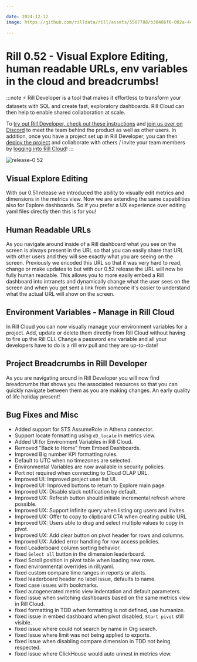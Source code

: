 ```yaml
---

date: 2024-12-12
image: https://github.com/rilldata/rill/assets/5587788/b30486f6-002a-445d-8a1b-955b6ec0066d

---
```


# Rill 0.52 - Visual Explore Editing, human readable URLs, env variables in the cloud and breadcrumbs!

:::note
⚡ Rill Developer is a tool that makes it effortless to transform your datasets with SQL and create fast, exploratory dashboards. Rill Cloud can then help to enable shared collaboration at scale.

To [try out Rill Developer, check out these instructions](/home/install) and [join us over on Discord](https://discord.gg/TatjVY32) to meet the team behind the product as well as other users. In addition, once you have a project set up in Rill Developer, you can then [deploy the project](/deploy/deploy-dashboard) and collaborate with others / invite your team members by [logging into Rill Cloud](https://ui.rilldata.com)!
:::

![release-0 52](<https://cdn.rilldata.com/docs/release-notes/release052.gif>)

## Visual Explore Editing
With our 0.51 release we introduced the ability to visually edit metrics and dimensions in the metrics view. Now we are extending the same capabilities also for Explore dashboards. So if you prefer a UX experience over editing yaml files directly then this is for you!

## Human Readable URLs
As you navigate around inside of a Rill dashboard what you see on the screen is always present in the URL so that you can easily share that URL with other users and they will see exactly what you are seeing on the screen. Previously we encoded this URL so that it was very hard to read, change or make updates to but with our 0.52 release the URL will now be fully human readable. This allows you to more easily embed a Rill dashboard into intranets and dynamically change what the user sees on the screen and when you get sent a link from someone it's easier to understand what the actual URL will show on the screen.

## Environment Variables - Manage in Rill Cloud
In Rill Cloud you can now visually manage your environment variables for a project. Add, update or delete them directly from Rill Cloud without having to fire up the Rill CLI. Change a password env variable and all your developers have to do is a rill env pull and they are up-to-date!

## Project Breadcrumbs in Rill Developer
As you are navigating around in Rill Developer you will now find breadcrumbs that shows you the associated resources so that you can quickly navigate between them as you are making changes. An early quality of life holiday present!

## Bug Fixes and Misc
- Added support for STS AssumeRole in Athena connector.
- Support locate formatting using `d3_locale` in metrics view.
- Added UI for Environment Variables in Rill Cloud.
- Removed "Back to Home" from Embed Dashboards.
- Improved Big number KPI formatting rules.
- Default to UTC when no timezones are selected.
- Environmental Variables are now available in security policies.
- Port not required when connecting to Cloud OLAP URL.
- Improved UI: Improved project user list UI.
- Improved UI: Improved buttons to return to Explore main page.
- Improved UX: Disable slack notification by default.
- Improved UX: Refresh button should initiate incremental refresh where possible.
- Improved UX: Support infinite query when listing org users and invites.
- Improved UX: Offer to copy to clipboard CTA when creating public URL
- Improved UX: Users able to drag and select multiple values to copy in pivot.
- Improved UX: Add clear button on pivot header for rows and columns.
- Improved UX: Added error handling for row access policies.
- fixed Leaderboard column sorting behavior.
- fixed `Select all` button in the dimension leaderboard.
- fixed Scroll position in pivot table when loading new rows. 
- fixed environmental overrides in rill.yaml.
- fixed custom compare time ranges in reports or alerts.
- fixed leaderboard header no label issue, defaults to name.
- fixed case issues with bookmarks.
- fixed autogenerated metric view indentation and default parameters.
- fixed issue when switching dashboards based on the same metrics view in Rill Cloud.
- fixed formatting in TDD when formatting is not defined, use humanize.
- fixed issue in embed dashboard when pivot disabled, `Start pivot` still visible.
- fixed issue where could not search by name in Org search.
- fixed issue where limit was not being applied to exports.
- fixed issue when disabling compare dimension in TDD not being respected.
- fixed issue where ClickHouse would auto unnest in metrics view.

